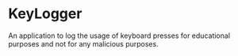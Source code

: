 # KeyLogger

An application to log the usage of keyboard presses for educational purposes and not for any malicious purposes.
